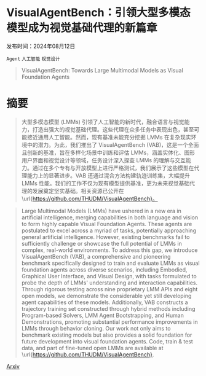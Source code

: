 # VisualAgentBench：引领大型多模态模型成为视觉基础代理的新篇章

发布时间：2024年08月12日

`Agent` `人工智能` `视觉设计`

> VisualAgentBench: Towards Large Multimodal Models as Visual Foundation Agents

# 摘要

> 大型多模态模型 (LMMs) 引领了人工智能的新时代，融合语言与视觉能力，打造出强大的视觉基础代理。这些代理在众多任务中表现出色，甚至可能接近通用人工智能。然而，现有基准未能充分挖掘 LMMs 在复杂现实环境中的潜力。为此，我们推出了 VisualAgentBench (VAB)，这是一个全面且创新的基准，旨在多样化场景中训练和评估 LMMs，涵盖实体化、图形用户界面和视觉设计等领域，任务设计深入探查 LMMs 的理解与交互能力。通过在多个专有与开放模型上进行严格测试，我们展示了这些模型在代理能力上的显著进步。VAB 还通过混合方法构建轨迹训练集，大幅提升 LMMs 性能。我们的工作不仅为现有模型提供基准，更为未来视觉基础代理的发展奠定坚实基础。相关资源已公开在 \url{https://github.com/THUDM/VisualAgentBench}。

> Large Multimodal Models (LMMs) have ushered in a new era in artificial intelligence, merging capabilities in both language and vision to form highly capable Visual Foundation Agents. These agents are postulated to excel across a myriad of tasks, potentially approaching general artificial intelligence. However, existing benchmarks fail to sufficiently challenge or showcase the full potential of LMMs in complex, real-world environments. To address this gap, we introduce VisualAgentBench (VAB), a comprehensive and pioneering benchmark specifically designed to train and evaluate LMMs as visual foundation agents across diverse scenarios, including Embodied, Graphical User Interface, and Visual Design, with tasks formulated to probe the depth of LMMs' understanding and interaction capabilities. Through rigorous testing across nine proprietary LMM APIs and eight open models, we demonstrate the considerable yet still developing agent capabilities of these models. Additionally, VAB constructs a trajectory training set constructed through hybrid methods including Program-based Solvers, LMM Agent Bootstrapping, and Human Demonstrations, promoting substantial performance improvements in LMMs through behavior cloning. Our work not only aims to benchmark existing models but also provides a solid foundation for future development into visual foundation agents. Code, train \& test data, and part of fine-tuned open LMMs are available at \url{https://github.com/THUDM/VisualAgentBench}.

[Arxiv](https://arxiv.org/abs/2408.06327)